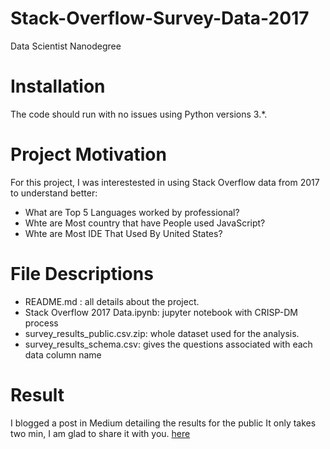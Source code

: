 # Stack-Overflow-Survey-Data-2017
Data Scientist Nanodegree 



# Installation
The code should run with no issues using Python versions 3.*.

# Project Motivation

For this project, I was interestested in using Stack Overflow data from 2017 to understand better:
- What are Top 5 Languages worked by professional?
- Whte are Most country that have People used JavaScript?
- Whte are Most IDE That Used By United States?

# File Descriptions

- README.md : all details about the project.
- Stack Overflow 2017 Data.ipynb: jupyter notebook with CRISP-DM process
- survey_results_public.csv.zip: whole dataset used for the analysis.
- survey_results_schema.csv: gives the questions associated with each data column name

# Result
I blogged a post in Medium detailing the results for the public It only takes two min, I am glad to share it with you. [here]()

